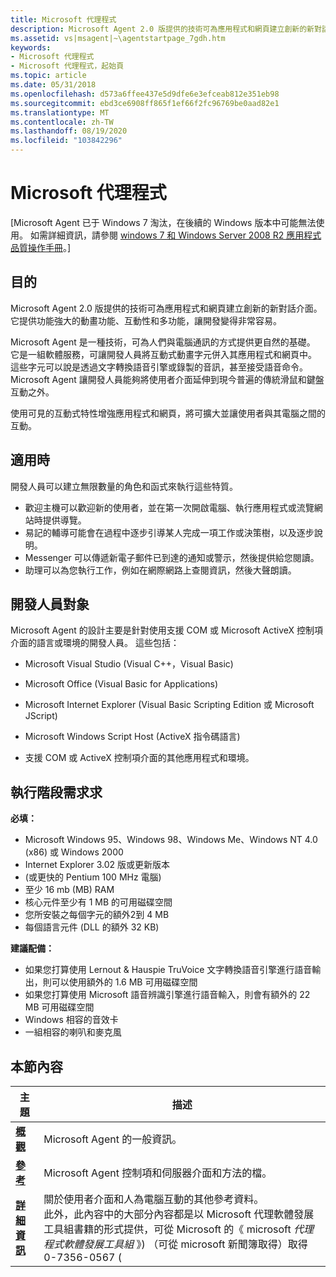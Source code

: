 ```yaml
---
title: Microsoft 代理程式
description: Microsoft Agent 2.0 版提供的技術可為應用程式和網頁建立創新的新對話介面。
ms.assetid: vs|msagent|~\agentstartpage_7gdh.htm
keywords:
- Microsoft 代理程式
- Microsoft 代理程式，起始頁
ms.topic: article
ms.date: 05/31/2018
ms.openlocfilehash: d573a6ffee437e5d9dfe6e3efceab812e351eb98
ms.sourcegitcommit: ebd3ce6908ff865f1ef66f2fc96769be0aad82e1
ms.translationtype: MT
ms.contentlocale: zh-TW
ms.lasthandoff: 08/19/2020
ms.locfileid: "103842296"
---
```

# <a name="microsoft-agent"></a>Microsoft 代理程式

\[Microsoft Agent 已于 Windows 7 淘汰，在後續的 Windows 版本中可能無法使用。 如需詳細資訊，請參閱 [windows 7 和 Windows Server 2008 R2 應用程式品質操作手冊](../win7appqual/windows-7-application-quality-cookbook.md)。\]

## <a name="purpose"></a>目的

Microsoft Agent 2.0 版提供的技術可為應用程式和網頁建立創新的新對話介面。 它提供功能強大的動畫功能、互動性和多功能，讓開發變得非常容易。

Microsoft Agent 是一種技術，可為人們與電腦通訊的方式提供更自然的基礎。 它是一組軟體服務，可讓開發人員將互動式動畫字元併入其應用程式和網頁中。 這些字元可以說是透過文字轉換語音引擎或錄製的音訊，甚至接受語音命令。 Microsoft Agent 讓開發人員能夠將使用者介面延伸到現今普遍的傳統滑鼠和鍵盤互動之外。

使用可見的互動式特性增強應用程式和網頁，將可擴大並讓使用者與其電腦之間的互動。

## <a name="where-applicable"></a>適用時

開發人員可以建立無限數量的角色和函式來執行這些特質。

-   歡迎主機可以歡迎新的使用者，並在第一次開啟電腦、執行應用程式或流覽網站時提供導覽。
-   易記的輔導可能會在過程中逐步引導某人完成一項工作或決策樹，以及逐步說明。
-   Messenger 可以傳遞新電子郵件已到達的通知或警示，然後提供給您閱讀。
-   助理可以為您執行工作，例如在網際網路上查閱資訊，然後大聲朗讀。

## <a name="developer-audience"></a>開發人員對象

Microsoft Agent 的設計主要是針對使用支援 COM 或 Microsoft ActiveX 控制項介面的語言或環境的開發人員。 這些包括：

-   Microsoft Visual Studio (Visual C++，Visual Basic) 

-   Microsoft Office (Visual Basic for Applications) 

-   Microsoft Internet Explorer (Visual Basic Scripting Edition 或 Microsoft JScript) 

-   Microsoft Windows Script Host (ActiveX 指令碼語言) 

-   支援 COM 或 ActiveX 控制項介面的其他應用程式和環境。

## <a name="run-time-requirements"></a>執行階段需求求

**必填：**

-   Microsoft Windows 95、Windows 98、Windows Me、Windows NT 4.0 (x86) 或 Windows 2000
-   Internet Explorer 3.02 版或更新版本
-    (或更快的 Pentium 100 MHz 電腦) 
-   至少 16 mb (MB) RAM
-   核心元件至少有 1 MB 的可用磁碟空間
-   您所安裝之每個字元的額外2到 4 MB
-   每個語言元件 (DLL 的額外 32 KB) 

**建議配備：**

-   如果您打算使用 Lernout & Hauspie TruVoice 文字轉換語音引擎進行語音輸出，則可以使用額外的 1.6 MB 可用磁碟空間
-   如果您打算使用 Microsoft 語音辨識引擎進行語音輸入，則會有額外的 22 MB 可用磁碟空間
-   Windows 相容的音效卡
-   一組相容的喇叭和麥克風

## <a name="in-this-section"></a>本節內容



| 主題                                                          | 描述                                                                                                                                                                                                                                                                          |
|----------------------------------------------------------------|--------------------------------------------------------------------------------------------------------------------------------------------------------------------------------------------------------------------------------------------------------------------------------------|
| [**概觀**](introduction-to-microsoft-agent.md)<br/> | Microsoft Agent 的一般資訊。 <br/>                                                                                                                                                                                                                               |
| [**參考**](programming-microsoft-agent.md)<br/>    | Microsoft Agent 控制項和伺服器介面和方法的檔。<br/>                                                                                                                                                                                           |
| [**詳細資訊**](bibliography.md)<br/>         | 關於使用者介面和人為電腦互動的其他參考資料。<br/> 此外，此內容中的大部分內容都是以 Microsoft 代理軟體發展工具組書籍的形式提供，可從 Microsoft 的《 microsoft *代理程式軟體發展工具組* 》) （可從 microsoft 新聞簿取得）取得 0-7356-0567 (<br/> |



 

 

